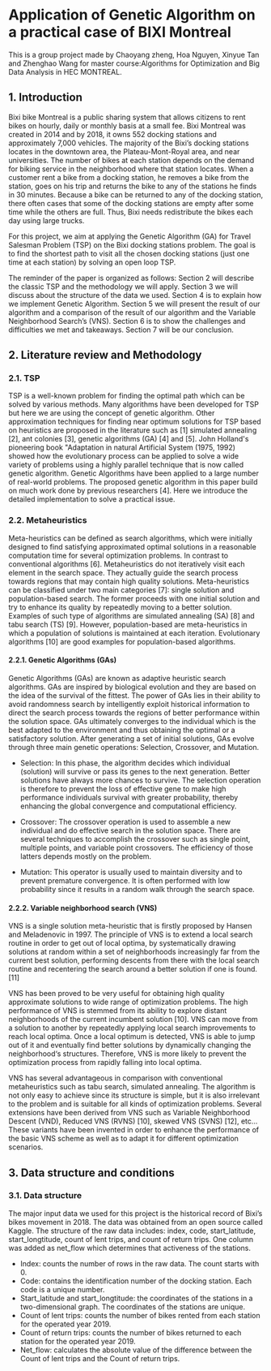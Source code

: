 # Application of Genetic Algorithm on a practical case of BIXI Montreal
This is a group project made by Chaoyang zheng, Hoa Nguyen, Xinyue Tan and Zhenghao Wang for master course:Algorithms for Optimization and Big Data Analysis in HEC MONTREAL.

## 1.	Introduction 
Bixi bike Montreal is a public sharing system that allows citizens to rent bikes on hourly, daily or monthly basis at a small fee. Bixi Montreal was created in 2014 and by 2018, it owns 552 docking stations and approximately 7,000 vehicles. The majority of the Bixi’s docking stations locates in the downtown area, the Plateau-Mont-Royal area, and near universities. The number of bikes at each station depends on the demand for biking service in the neighborhood where that station locates. When a customer rent a bike from a docking station, he removes a bike from the station, goes on his trip and returns the bike to any of the stations he finds in 30 minutes. Because a bike can be returned to any of the docking station, there often cases that some of the docking stations are empty after some time while the others are full. Thus, Bixi needs redistribute the bikes each day using large trucks. 

For this project, we aim at applying the Genetic Algorithm (GA) for Travel Salesman Problem (TSP) on the Bixi docking stations problem. The goal is to find the shortest path to visit all the chosen docking stations (just one time at each station) by solving an open loop TSP. 

The reminder of the paper is organized as follows: Section 2 will describe the classic TSP and the methodology we will apply. Section 3 we will discuss about the structure of the data we used. Section 4 is to explain how we implement Genetic Algorithm. Section 5 we will present the result of our algorithm and a comparison of the result of our algorithm and the Variable Neighborhood Search’s (VNS). Section 6 is to show the challenges and difficulties we met and takeaways.  Section 7 will be our conclusion. 

## 2.	Literature review and Methodology 
### 2.1.	TSP
TSP is a well-known problem for finding the optimal path which can be solved by various methods. Many algorithms have been developed for TSP but here we are using the concept of genetic algorithm. Other approximation techniques for finding near optimum solutions for TSP based on heuristics are proposed in the literature such as [1] simulated annealing [2], ant colonies [3], genetic algorithms (GA) [4] and [5]. John Holland's pioneering book "Adaptation in natural Artificial System (1975, 1992) showed how the evolutionary process can be applied to solve a wide variety of problems using a highly parallel technique that is now called genetic algorithm. Genetic Algorithms have been applied to a large number of real-world problems. The proposed genetic algorithm in this paper build on much work done by previous researchers [4]. Here we introduce the detailed implementation to solve a practical issue.
### 2.2.	Metaheuristics 
Meta-heuristics can be defined as search algorithms, which were initially designed to find satisfying approximated optimal solutions in a reasonable computation time for several optimization problems. In contrast to conventional algorithms [6]. Metaheuristics do not iteratively visit each element in the search space. They actually guide the search process towards regions that may contain high quality solutions. Meta-heuristics can be classified under two main categories [7]: single solution and population-based search. The former proceeds with one initial solution and try to enhance its quality by repeatedly moving to a better solution. Examples of such type of algorithms are simulated annealing (SA) [8] and tabu search (TS) [9]. However, population-based are meta-heuristics in which a population of solutions is maintained at each iteration. Evolutionary algorithms [10] are good examples for population-based algorithms. 
#### 2.2.1.	Genetic Algorithms (GAs)
Genetic Algorithms (GAs) are known as adaptive heuristic search algorithms. GAs are inspired by biological evolution and they are based on the idea of the survival of the fittest. The power of GAs lies in their ability to avoid randomness search by intelligently exploit historical information to direct the search process towards the regions of better performance within the solution space. GAs ultimately converges to the individual which is the best adapted to the environment and thus obtaining the optimal or a satisfactory solution. After generating a set of initial solutions, GAs evolve through three main genetic operations: Selection, Crossover, and Mutation. 

- Selection: In this phase, the algorithm decides which individual (solution) will survive or pass its genes to the next generation. Better solutions have always more chances to survive. The selection operation is therefore to prevent the loss of effective gene to make high performance individuals survival with greater probability, thereby enhancing the global convergence and computational efficiency.

- Crossover: The crossover operation is used to assemble a new individual and do effective search in the solution space. There are several techniques to accomplish the crossover such as single point, multiple points, and variable point crossovers. The efficiency of those latters depends mostly on the problem. 

- Mutation: This operator is usually used to maintain diversity and to prevent premature convergence. It is often performed with low probability since it results in a random walk through the search space. 


#### 2.2.2.	Variable neighborhood search (VNS)  
VNS is a single solution meta-heuristic that is firstly proposed by Hansen and Meladenovic in 1997. The principle of VNS is to extend a local search routine in order to get out of local optima, by systematically drawing solutions at random within a set of neighborhoods increasingly far from the current best solution, performing descents from there with the local search routine and recentering the search around a better solution if one is found. [11]

VNS has been proved to be very useful for obtaining high quality approximate solutions to wide range of optimization problems. The high performance of VNS is stemmed from its ability to explore distant neighborhoods of the current incumbent solution [10]. VNS can move from a solution to another by repeatedly applying local search improvements to reach local optima. Once a local optimum is detected, VNS is able to jump out of it and eventually find better solutions by dynamically changing the neighborhood‘s structures. Therefore, VNS is more likely to prevent the optimization process from rapidly falling into local optima.

VNS has several advantageous in comparison with conventional metaheuristics such as tabu search, simulated annealing. The algorithm is not only easy to achieve since its structure is simple, but it is also irrelevant to the problem and is suitable for all kinds of optimization problems. Several extensions have been derived from VNS such as Variable Neighborhood Descent (VND), Reduced VNS (RVNS) [10], skewed VNS (SVNS) [12], etc... These variants have been invented in order to enhance the performance of the basic VNS scheme as well as to adapt it for different optimization scenarios.

## 3.	Data structure and conditions
### 3.1.	Data structure
The major input data we used for this project is the historical record of Bixi’s bikes movement in 2018. The data was obtained from an open source called Kaggle. The structure of the raw data includes: index, code, start_latitude, start_longtitude, count of lent trips, and count of return trips. One column was added as net_flow which determines that activeness of the stations. 
-	Index: counts the number of rows in the raw data. The count starts with 0. 
-	Code: contains the identification number of the docking station. Each code is a unique number.
-	Start_latitude and start_longtitude: the coordinates of the stations in a two-dimensional graph. The coordinates of the stations are unique. 
-	Count of lent trips: counts the number of bikes rented from each station for the operated year 2019. 
-	Count of return trips: counts the number of bikes returned to each station for the operated year 2019.
-	Net_flow: calculates the absolute value of the difference between the Count of lent trips and the Count of return trips.
